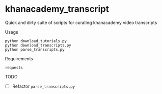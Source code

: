 # khanacademy_transcript
Quick and dirty suite of scripts for curating khanacademy video transcripts

Usage
```
python download_tutorials.py
python download_transcripts.py
python parse_transcripts.py
```

Requirements
```
requests
```

TODO
- [ ] Refactor `parse_transcripts.py`
